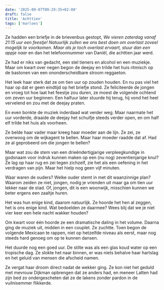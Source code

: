 ```yaml
---
date: '2025-09-07T09:29:35+02:00'
draft: false
title: 'Achttien'
tags: ['marloes']
---
```


Ze hadden een briefje in de brievenbus gestopt, *We vieren zaterdag vanaf 21:15 uur een feestje! Natuurlijk zullen we ons best doen om overlast zoveel mogelijk te voorkomen. Maar als je toch overlast ervaart, stuur dan een appje naar* en dan het telefoonnummer van Daniël, die achttien jaar werd.

Ze had er niks van gedacht, een stel tieners en alcohol en een muziekje. Maar om kwart over negen begon de deejay en trilde het huis ritmisch op de bastonen van een ononderscheidbare stroom reggaeton.

Het leek haar sterk dat ze om tien uur op zouden houden. En nu pas viel het haar op dat er geen eindtijd op het briefje stond. Ze feliciteerde de jongen en vroeg tot hoe laat het feestje zou duren, ze moest de volgende ochtend om zeven uur beginnen. Een halfuur later stuurde hij terug, hij vond het heel vervelend en zou met de deejay praten.

En even bonkte de muziek inderdaad wat verder weg. Maar naarmate het uur vorderde, draaide de deejay het schuifje steeds verder open, en om half elf trilde het huis als voorheen.

Ze belde haar vader maar kreeg haar moeder aan de lijn. Ze zei, ze overwoog om de wijkagent te bellen. Maar haar moeder raadde dat af. Had ze al geprobeerd om die jongen te bellen?

Maar wat zou de stem van een drieëndertigjarige verpleegkundige in godsnaam voor indruk kunnen maken op een (nu nog) zeventienjarige knul? Ze lag op haar rug en zei tegen zichzelf, zie het als een oefening in het verdragen van pijn. Maar het hielp nog geen vijf minuten.

Waar waren de ouders? Welke ouder stemt in met dit waanzinnige plan? Waarom zeiden ze niet, jongen, nodig je vrienden uit maar ga om tien uur lekker naar de stad. Of, jongen, dit is een woonwijk, misschien kunnen we beter ergens een zaaltje huren.

Het was hun enige kind, daarom natuurlijk. Ze hoorde het hen al zeggen, het is ons enige kind. Wat bedoelden ze daarmee? Wees blij dat we je niet vier keer een hele nacht wakker houden?

Om kwart voor één hoorde ze een dramatische daling in het volume. Daarna ging de muziek uit, midden in een couplet. Ze zuchtte. Toen begon de volgende Mexicaan te rappen, niet op hetzelfde niveau als eerst, maar nog steeds hard genoeg om op te kunnen dansen.

Het duurde nog een goed uur. De stilte was als een glas koud water op een tropische dag. Ze slokte het naar binnen, er was niets behalve haar hartslag en het geluid van mensen die afscheid namen.

Ze vergat haar droom direct nadat de wekker ging. Ze kon niet het geduld met mevrouw Dijkman opbrengen dat ze anders had, en meneer Latten had zijn bed zo ondergescheten dat ze de lakens zonder pardon in de vuilnisemmer flikkerde.
